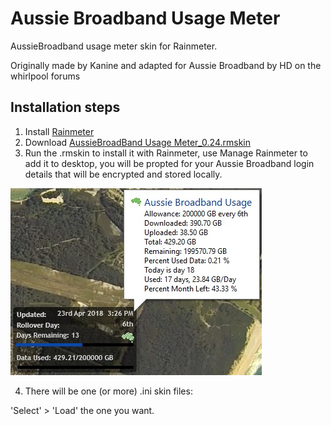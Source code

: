 # Aussie Broadband Usage Meter
AussieBroadband usage meter skin for Rainmeter.

Originally made by Kanine and adapted for Aussie Broadband by HD on the whirlpool forums

## Installation steps
1) Install [Rainmeter](https://www.rainmeter.net/)
2) Download [AussieBroadBand Usage Meter_0.24.rmskin](/AussieBroadBand%20Usage%20Meter_0.24.rmskin)
3) Run the .rmskin to install it with Rainmeter, use Manage Rainmeter to add it to desktop, you will be propted for your Aussie Broadband login details that will be encrypted and stored locally.

![ABB Skin](abb.jpg)

4) There will be one (or more) .ini skin files:
 
'Select' > 'Load' the one you want.

